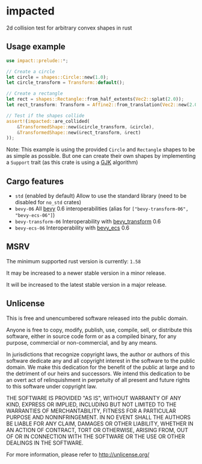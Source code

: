 # impacted

2d collision test for arbitrary convex shapes in rust


## Usage example

```rust
use impact::prelude::*;

// Create a circle
let circle = shapes::Circle::new(1.0);
let circle_transform = Transform::default();

// Create a rectangle
let rect = shapes::Rectangle::from_half_extents(Vec2::splat(2.0));
let rect_transform: Transform = Affine2::from_translation(Vec2::new(2.0, 0.0)).try_into()?;

// Test if the shapes collide
assert!(impacted::are_collided(
    &TransformedShape::new(&circle_transform, &circle),
    &TransformedShape::new(&rect_transform, &rect)
));
```

Note: This example is using the provided `Circle` and `Rectangle` shapes to be as simple as possible.
But one can create their own shapes by implementing a `Support` trait (as this crate is using a [GJK] algorithm)

[GJK]: https://en.wikipedia.org/wiki/Gilbert%E2%80%93Johnson%E2%80%93Keerthi_distance_algorithm


## Cargo features

* `std` (enabled by default) Allow to use the standard library (need to be disabled for `no_std` crates)
* `bevy-06` All [bevy](https://bevyengine.org) 0.6 interoperabilities (alias for `["bevy-transform-06", "bevy-ecs-06"]`)
* `bevy-transform-06` Interoperability with [bevy_transform](https://crates.io/crates/bevy_transform) 0.6
* `bevy-ecs-06` Interoperability with [bevy_ecs](https://crates.io/crates/bevy_ecs) 0.6


## MSRV

The minimum supported rust version is currently: `1.58`

It may be increased to a newer stable version in a minor release.

It will be increased to the latest stable version in a major release.


## Unlicense

This is free and unencumbered software released into the public domain.

Anyone is free to copy, modify, publish, use, compile, sell, or
distribute this software, either in source code form or as a compiled
binary, for any purpose, commercial or non-commercial, and by any
means.

In jurisdictions that recognize copyright laws, the author or authors
of this software dedicate any and all copyright interest in the
software to the public domain. We make this dedication for the benefit
of the public at large and to the detriment of our heirs and
successors. We intend this dedication to be an overt act of
relinquishment in perpetuity of all present and future rights to this
software under copyright law.

THE SOFTWARE IS PROVIDED "AS IS", WITHOUT WARRANTY OF ANY KIND,
EXPRESS OR IMPLIED, INCLUDING BUT NOT LIMITED TO THE WARRANTIES OF
MERCHANTABILITY, FITNESS FOR A PARTICULAR PURPOSE AND NONINFRINGEMENT.
IN NO EVENT SHALL THE AUTHORS BE LIABLE FOR ANY CLAIM, DAMAGES OR
OTHER LIABILITY, WHETHER IN AN ACTION OF CONTRACT, TORT OR OTHERWISE,
ARISING FROM, OUT OF OR IN CONNECTION WITH THE SOFTWARE OR THE USE OR
OTHER DEALINGS IN THE SOFTWARE.

For more information, please refer to <http://unlicense.org/>
